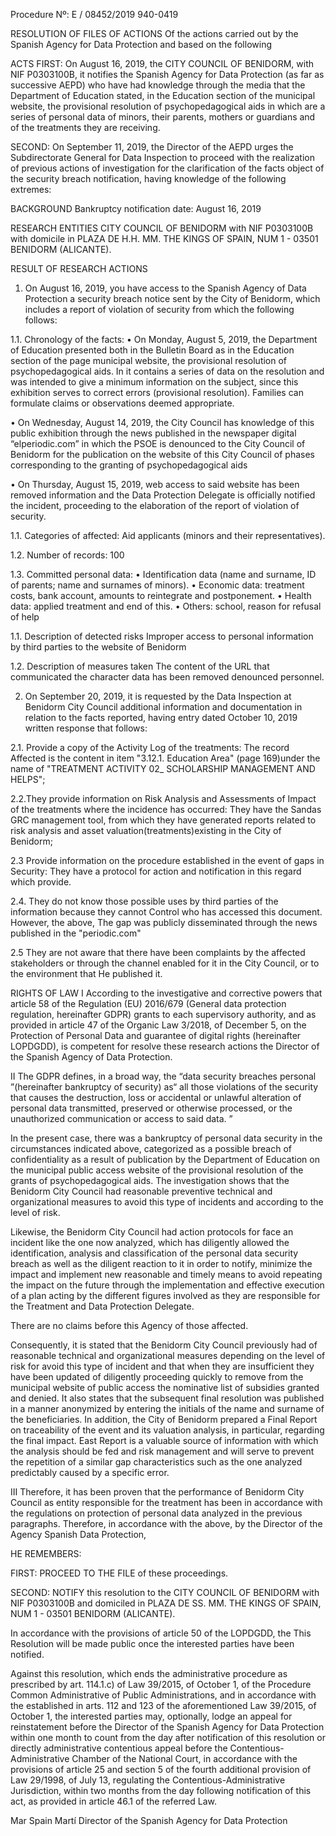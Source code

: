 Procedure Nº: E / 08452/2019
940-0419

RESOLUTION OF FILES OF ACTIONS
Of the actions carried out by the Spanish Agency for Data Protection and based on the following

ACTS
FIRST: On August 16, 2019, the CITY COUNCIL OF BENIDORM,
with NIF P0303100B, it notifies the Spanish Agency for Data Protection (as far as successive AEPD) who have had knowledge through the media that the Department of Education stated, in the Education section of the municipal website, the provisional resolution of psychopedagogical aids in which are a series of personal data of minors, their parents, mothers or guardians and of the treatments they are receiving.

SECOND: On September 11, 2019, the Director of the AEPD urges the Subdirectorate General for Data Inspection to proceed with the realization of previous actions of investigation for the clarification of the facts object of
the security breach notification, having knowledge of the following extremes:

BACKGROUND
Bankruptcy notification date: August 16, 2019

RESEARCH ENTITIES
CITY COUNCIL OF BENIDORM with NIF P0303100B with domicile in PLAZA DE
H.H. MM. THE KINGS OF SPAIN, NUM 1 - 03501 BENIDORM (ALICANTE).

RESULT OF RESEARCH ACTIONS
1. On August 16, 2019, you have access to the Spanish Agency of Data Protection a security breach notice sent by the City of Benidorm, which includes a report of violation of security from which the following follows:

1.1. Chronology of the facts:
• On Monday, August 5, 2019, the Department of Education presented both in the Bulletin Board as in the Education section of the page
municipal website, the provisional resolution of psychopedagogical aids. In it contains a series of data on the resolution and was intended to give a minimum information on the subject, since this exhibition serves to correct errors (provisional resolution). Families can formulate claims or observations deemed appropriate.

• On Wednesday, August 14, 2019, the City Council has knowledge of this public exhibition through the news published in the newspaper
digital “elperiodic.com” in which the PSOE is denounced to the City Council of Benidorm for the publication on the website of this City Council of phases corresponding to the granting of psychopedagogical aids

• On Thursday, August 15, 2019, web access to said website has been removed information and the Data Protection Delegate is officially notified the incident, proceeding to the elaboration of the report of violation of
security.

1.1. Categories of affected:
Aid applicants (minors and their representatives).

1.2. Number of records: 100

1.3. Committed personal data:
• Identification data (name and surname, ID of parents; name and surnames of minors).
• Economic data: treatment costs, bank account, amounts to reintegrate and postponement.
• Health data: applied treatment and end of this.
• Others: school, reason for refusal of help

1.1. Description of detected risks
Improper access to personal information by third parties to the website of Benidorm

1.2. Description of measures taken
The content of the URL that communicated the character data has been removed denounced personnel.

2. On September 20, 2019, it is requested by the Data Inspection at Benidorm City Council additional information and documentation in relation to the facts reported, having entry dated October 10, 2019 written response that follows:

2.1. Provide a copy of the Activity Log of the treatments: The record Affected is the content in item "3.12.1. Education Area" (page 169)under the name of "TREATMENT ACTIVITY 02\_ SCHOLARSHIP MANAGEMENT AND HELPS";

2.2.They provide information on Risk Analysis and Assessments of Impact of the treatments where the incidence has occurred: They have the Sandas GRC management tool, from which they have generated reports related to risk analysis and asset valuation(treatments)existing in the City of Benidorm;

2.3 Provide information on the procedure established in the event of gaps in Security: They have a protocol for action and notification in this regard which provide.

2.4. They do not know those possible uses by third parties of the information because they cannot Control who has accessed this document. However, the above, The gap was publicly disseminated through the news published in the "periodic.com"

2.5 They are not aware that there have been complaints by the affected stakeholders or through the channel enabled for it in the City Council, or to the environment that He published it.

RIGHTS OF LAW
I
According to the investigative and corrective powers that article 58 of the Regulation (EU) 2016/679 (General data protection regulation, hereinafter GDPR) grants to each supervisory authority, and as provided in article 47 of the Organic Law 3/2018, of December 5, on the Protection of Personal Data and guarantee of digital rights (hereinafter LOPDGDD), is competent for resolve these research actions the Director of the Spanish Agency of Data Protection.

II
The GDPR defines, in a broad way, the “data security breaches personal ”(hereinafter bankruptcy of security) as“ all those violations of the security that causes the destruction, loss or accidental or unlawful alteration of personal data transmitted, preserved or otherwise processed, or the unauthorized communication or access to said data. ”

In the present case, there was a bankruptcy of personal data security in the circumstances indicated above, categorized as a possible breach of confidentiality as a result of publication by the Department of Education on the municipal public access website of the provisional resolution of the grants of psychopedagogical aids. The investigation shows that the Benidorm City Council had reasonable preventive technical and organizational measures to avoid this type of incidents and according to the level of risk.

Likewise, the Benidorm City Council had action protocols for face an incident like the one now analyzed, which has diligently allowed the identification, analysis and classification of the personal data security breach as well as the diligent reaction to it in order to notify, minimize the impact and implement new reasonable and timely means to avoid repeating the impact on the future through the implementation and effective execution of a plan acting by the different figures involved as they are responsible for the Treatment and Data Protection Delegate.

There are no claims before this Agency of those affected.

Consequently, it is stated that the Benidorm City Council previously had of reasonable technical and organizational measures depending on the level of risk for avoid this type of incident and that when they are insufficient they have been updated of diligently proceeding quickly to remove from the municipal website of public access the nominative list of subsidies granted and denied. It also states that the subsequent final resolution was published in a manner anonymized by entering the initials of the name and surname of the beneficiaries. In addition, the City of Benidorm prepared a Final Report on traceability of the event and its valuation analysis, in particular, regarding the final impact. East Report is a valuable source of information with which the analysis should be fed and risk management and will serve to prevent the repetition of a similar gap characteristics such as the one analyzed predictably caused by a specific error.

III
Therefore, it has been proven that the performance of Benidorm City Council as entity responsible for the treatment has been in accordance with the regulations on protection of personal data analyzed in the previous paragraphs. Therefore, in accordance with the above, by the Director of the Agency Spanish Data Protection,

HE REMEMBERS:

FIRST: PROCEED TO THE FILE of these proceedings.

SECOND: NOTIFY this resolution to the CITY COUNCIL OF BENIDORM with NIF P0303100B and domiciled in PLAZA DE SS. MM. THE KINGS OF SPAIN, NUM 1 - 03501 BENIDORM (ALICANTE).

In accordance with the provisions of article 50 of the LOPDGDD, the This Resolution will be made public once the interested parties have been notified.

Against this resolution, which ends the administrative procedure as prescribed by art. 114.1.c) of Law 39/2015, of October 1, of the Procedure Common Administrative of Public Administrations, and in accordance with the established in arts. 112 and 123 of the aforementioned Law 39/2015, of October 1, the interested parties may, optionally, lodge an appeal for reinstatement before the Director of the Spanish Agency for Data Protection within one month to count from the day after notification of this resolution or directly administrative contentious appeal before the Contentious-Administrative Chamber of the National Court, in accordance with the provisions of article 25 and section 5 of the fourth additional provision of Law 29/1998, of July 13, regulating the Contentious-Administrative Jurisdiction, within two months from the day following notification of this act, as provided in article 46.1 of the
referred Law.

Mar Spain Martí
Director of the Spanish Agency for Data Protection
